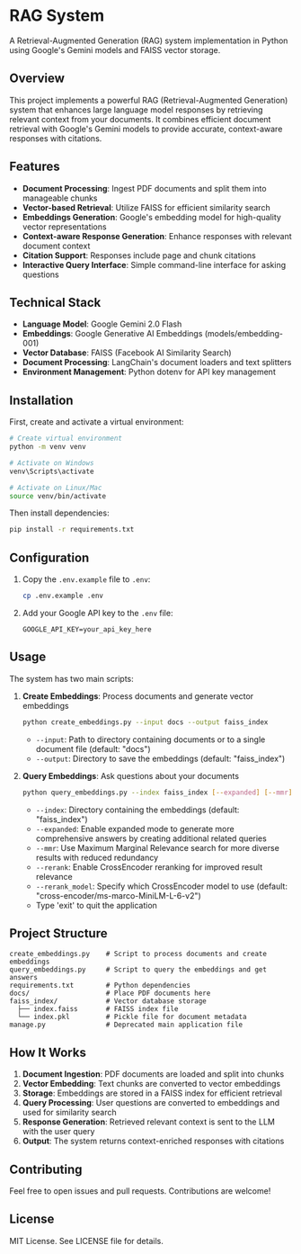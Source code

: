 # RAG System

A Retrieval-Augmented Generation (RAG) system implementation in Python using Google's Gemini models and FAISS vector storage.

## Overview

This project implements a powerful RAG (Retrieval-Augmented Generation) system that enhances large language model responses by retrieving relevant context from your documents. It combines efficient document retrieval with Google's Gemini models to provide accurate, context-aware responses with citations.

## Features

- **Document Processing**: Ingest PDF documents and split them into manageable chunks
- **Vector-based Retrieval**: Utilize FAISS for efficient similarity search
- **Embeddings Generation**: Google's embedding model for high-quality vector representations
- **Context-aware Response Generation**: Enhance responses with relevant document context
- **Citation Support**: Responses include page and chunk citations
- **Interactive Query Interface**: Simple command-line interface for asking questions

## Technical Stack

- **Language Model**: Google Gemini 2.0 Flash
- **Embeddings**: Google Generative AI Embeddings (models/embedding-001)
- **Vector Database**: FAISS (Facebook AI Similarity Search)
- **Document Processing**: LangChain's document loaders and text splitters
- **Environment Management**: Python dotenv for API key management

## Installation

First, create and activate a virtual environment:

```bash
# Create virtual environment
python -m venv venv

# Activate on Windows
venv\Scripts\activate

# Activate on Linux/Mac
source venv/bin/activate
```

Then install dependencies:

```bash
pip install -r requirements.txt
```

## Configuration

1. Copy the `.env.example` file to `.env`:

   ```bash
   cp .env.example .env
   ```

2. Add your Google API key to the `.env` file:
   ```
   GOOGLE_API_KEY=your_api_key_here
   ```

## Usage

The system has two main scripts:

1. **Create Embeddings**: Process documents and generate vector embeddings

   ```bash
   python create_embeddings.py --input docs --output faiss_index
   ```

   - `--input`: Path to directory containing documents or to a single document file (default: "docs")
   - `--output`: Directory to save the embeddings (default: "faiss_index")

2. **Query Embeddings**: Ask questions about your documents
   ```bash
   python query_embeddings.py --index faiss_index [--expanded] [--mmr] [--rerank] [--rerank_model MODEL_NAME]
   ```
   - `--index`: Directory containing the embeddings (default: "faiss_index")
   - `--expanded`: Enable expanded mode to generate more comprehensive answers by creating additional related queries
   - `--mmr`: Use Maximum Marginal Relevance search for more diverse results with reduced redundancy
   - `--rerank`: Enable CrossEncoder reranking for improved result relevance
   - `--rerank_model`: Specify which CrossEncoder model to use (default: "cross-encoder/ms-marco-MiniLM-L-6-v2")
   - Type 'exit' to quit the application

## Project Structure

```
create_embeddings.py    # Script to process documents and create embeddings
query_embeddings.py     # Script to query the embeddings and get answers
requirements.txt        # Python dependencies
docs/                   # Place PDF documents here
faiss_index/            # Vector database storage
  ├── index.faiss       # FAISS index file
  └── index.pkl         # Pickle file for document metadata
manage.py               # Deprecated main application file
```

## How It Works

1. **Document Ingestion**: PDF documents are loaded and split into chunks
2. **Vector Embedding**: Text chunks are converted to vector embeddings
3. **Storage**: Embeddings are stored in a FAISS index for efficient retrieval
4. **Query Processing**: User questions are converted to embeddings and used for similarity search
5. **Response Generation**: Retrieved relevant context is sent to the LLM with the user query
6. **Output**: The system returns context-enriched responses with citations

## Contributing

Feel free to open issues and pull requests. Contributions are welcome!

## License

MIT License. See LICENSE file for details.
